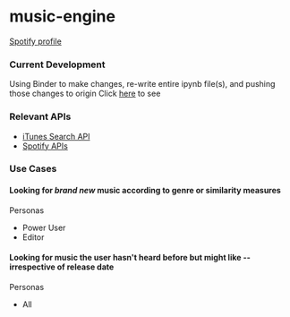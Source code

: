 # music-engine

[Spotify profile](https://open.spotify.com/user/t1e947vjw65dme71utp690f50?si=7WYl7I-mSJ6qDh8SZ5RynA)

### Current Development
Using Binder to make changes, re-write entire ipynb file(s), and pushing those changes to origin 
Click [here](https://mybinder.org/v2/gh/patrick-still/music-engine/itunes) to see

### Relevant APIs
* [iTunes Search API](https://developer.apple.com/library/archive/documentation/AudioVideo/Conceptual/iTuneSearchAPI/Searching.html#//apple_ref/doc/uid/TP40017632-CH5-SW1)
* [Spotify APIs](https://developer.spotify.com/console/get-search-item/)

### Use Cases

#### Looking for _brand new_ music according to genre or similarity measures
Personas
* Power User
* Editor

#### Looking for music the user hasn't heard before but might like -- irrespective of release date
Personas
* All

